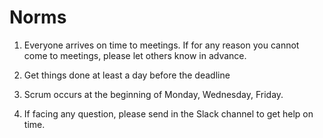 # Norms

1. Everyone arrives on time to meetings. If for any reason you cannot come to meetings, please let others know in advance.

2. Get things done at least a day before the deadline

3. Scrum occurs at the beginning of Monday, Wednesday, Friday.

4. If facing any question, please send in the Slack channel to get help on time. 
